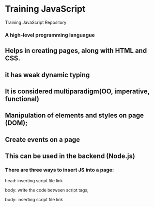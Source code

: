 # Training JavaScript

Training JavaScript Repository

### A high-level programming languague

## Helps in creating pages, along with HTML and CSS.

## it has weak dynamic typing 

## It is considered multiparadigm(OO, imperative, functional)

## Manipulation of elements and styles on page (DOM);

## Create events on a page

## This can be used in the backend (Node.js)


### There are three ways to insert JS into a page:

head: inserting script file link

body: write the code between script tags;

body: inserting script file link

